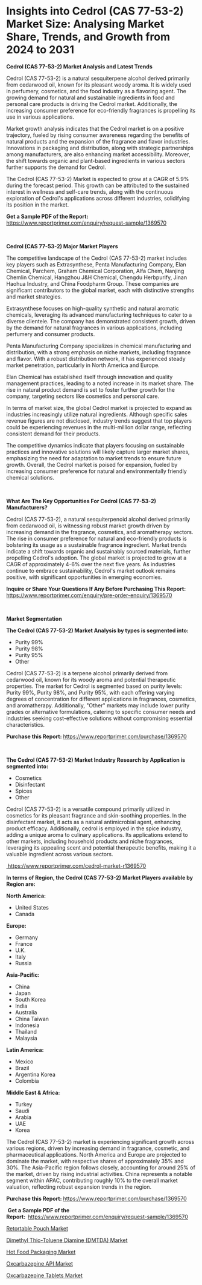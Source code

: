 <p><h1>Insights into Cedrol (CAS 77-53-2) Market Size: Analysing Market Share, Trends, and Growth from 2024 to 2031</h1></p><p><strong>Cedrol (CAS 77-53-2) Market Analysis and Latest Trends</strong></p>
<p><p>Cedrol (CAS 77-53-2) is a natural sesquiterpene alcohol derived primarily from cedarwood oil, known for its pleasant woody aroma. It is widely used in perfumery, cosmetics, and the food industry as a flavoring agent. The growing demand for natural and sustainable ingredients in food and personal care products is driving the Cedrol market. Additionally, the increasing consumer preference for eco-friendly fragrances is propelling its use in various applications.</p><p>Market growth analysis indicates that the Cedrol market is on a positive trajectory, fueled by rising consumer awareness regarding the benefits of natural products and the expansion of the fragrance and flavor industries. Innovations in packaging and distribution, along with strategic partnerships among manufacturers, are also enhancing market accessibility. Moreover, the shift towards organic and plant-based ingredients in various sectors further supports the demand for Cedrol.</p><p>The Cedrol (CAS 77-53-2) Market is expected to grow at a CAGR of 5.9% during the forecast period. This growth can be attributed to the sustained interest in wellness and self-care trends, along with the continuous exploration of Cedrol's applications across different industries, solidifying its position in the market.</p></p>
<p><strong>Get a Sample PDF of the Report:&nbsp;</strong> <a href="https://www.reportprimer.com/enquiry/request-sample/1369570">https://www.reportprimer.com/enquiry/request-sample/1369570</a></p>
<p>&nbsp;</p>
<p><strong>Cedrol (CAS 77-53-2) Major Market Players</strong></p>
<p><p>The competitive landscape of the Cedrol (CAS 77-53-2) market includes key players such as Extrasynthese, Penta Manufacturing Company, Elan Chemical, Parchem, Graham Chemical Corporation, Alfa Chem, Nanjing Chemlin Chemical, Hangzhou J&H Chemical, Chengdu Herbpurify, Jinan Haohua Industry, and China Foodpharm Group. These companies are significant contributors to the global market, each with distinctive strengths and market strategies.</p><p>Extrasynthese focuses on high-quality synthetic and natural aromatic chemicals, leveraging its advanced manufacturing techniques to cater to a diverse clientele. The company has demonstrated consistent growth, driven by the demand for natural fragrances in various applications, including perfumery and consumer products.</p><p>Penta Manufacturing Company specializes in chemical manufacturing and distribution, with a strong emphasis on niche markets, including fragrance and flavor. With a robust distribution network, it has experienced steady market penetration, particularly in North America and Europe.</p><p>Elan Chemical has established itself through innovation and quality management practices, leading to a noted increase in its market share. The rise in natural product demand is set to foster further growth for the company, targeting sectors like cosmetics and personal care.</p><p>In terms of market size, the global Cedrol market is projected to expand as industries increasingly utilize natural ingredients. Although specific sales revenue figures are not disclosed, industry trends suggest that top players could be experiencing revenues in the multi-million dollar range, reflecting consistent demand for their products.</p><p>The competitive dynamics indicate that players focusing on sustainable practices and innovative solutions will likely capture larger market shares, emphasizing the need for adaptation to market trends to ensure future growth. Overall, the Cedrol market is poised for expansion, fueled by increasing consumer preference for natural and environmentally friendly chemical solutions.</p></p>
<p>&nbsp;</p>
<p><strong>What Are The Key Opportunities For Cedrol (CAS 77-53-2) Manufacturers?</strong></p>
<p><p>Cedrol (CAS 77-53-2), a natural sesquiterpenoid alcohol derived primarily from cedarwood oil, is witnessing robust market growth driven by increasing demand in the fragrance, cosmetics, and aromatherapy sectors. The rise in consumer preference for natural and eco-friendly products is bolstering its usage as a sustainable fragrance ingredient. Market trends indicate a shift towards organic and sustainably sourced materials, further propelling Cedrol's adoption. The global market is projected to grow at a CAGR of approximately 4-6% over the next five years. As industries continue to embrace sustainability, Cedrol's market outlook remains positive, with significant opportunities in emerging economies.</p></p>
<p><strong>Inquire or Share Your Questions If Any Before Purchasing This Report:</strong> <a href="https://www.reportprimer.com/enquiry/pre-order-enquiry/1369570">https://www.reportprimer.com/enquiry/pre-order-enquiry/1369570</a></p>
<p>&nbsp;</p>
<p><strong>Market Segmentation</strong></p>
<p><strong>The Cedrol (CAS 77-53-2) Market Analysis by types is segmented into:</strong></p>
<p><ul><li>Purity 99%</li><li>Purity 98%</li><li>Purity 95%</li><li>Other</li></ul></p>
<p><p>Cedrol (CAS 77-53-2) is a terpene alcohol primarily derived from cedarwood oil, known for its woody aroma and potential therapeutic properties. The market for Cedrol is segmented based on purity levels: Purity 99%, Purity 98%, and Purity 95%, with each offering varying degrees of concentration for different applications in fragrances, cosmetics, and aromatherapy. Additionally, "Other" markets may include lower purity grades or alternative formulations, catering to specific consumer needs and industries seeking cost-effective solutions without compromising essential characteristics.</p></p>
<p><strong>Purchase this Report:&nbsp;</strong><a href="https://www.reportprimer.com/purchase/1369570">https://www.reportprimer.com/purchase/1369570</a></p>
<p>&nbsp;</p>
<p><strong>The Cedrol (CAS 77-53-2) Market Industry Research by Application is segmented into:</strong></p>
<p><ul><li>Cosmetics</li><li>Disinfectant</li><li>Spices</li><li>Other</li></ul></p>
<p><p>Cedrol (CAS 77-53-2) is a versatile compound primarily utilized in cosmetics for its pleasant fragrance and skin-soothing properties. In the disinfectant market, it acts as a natural antimicrobial agent, enhancing product efficacy. Additionally, cedrol is employed in the spice industry, adding a unique aroma to culinary applications. Its applications extend to other markets, including household products and niche fragrances, leveraging its appealing scent and potential therapeutic benefits, making it a valuable ingredient across various sectors.</p></p>
<p><a href="https://www.reportprimer.com/cedrol-market-r1369570">&nbsp;https://www.reportprimer.com/cedrol-market-r1369570</a></p>
<p><strong>In terms of Region, the Cedrol (CAS 77-53-2) Market Players available by Region are:</strong></p>
<p>
    <p> <strong> North America: </strong>
        <ul>
            <li>United States</li>
            <li>Canada</li>
        </ul>
        </p> 
    <p> <strong> Europe: </strong>
        <ul>
            <li>Germany</li>
            <li>France</li>
            <li>U.K.</li>
            <li>Italy</li>
            <li>Russia</li>
        </ul>
        </p> 
    <p> <strong> Asia-Pacific: </strong>
        <ul>
            <li>China</li>
            <li>Japan</li>
            <li>South Korea</li>
            <li>India</li>
            <li>Australia</li>
            <li>China Taiwan</li>
            <li>Indonesia</li>
            <li>Thailand</li>
            <li>Malaysia</li>
        </ul>
        </p> 
    <p> <strong> Latin America: </strong>
        <ul>
            <li>Mexico</li>
            <li>Brazil</li>
            <li>Argentina Korea</li>
            <li>Colombia</li>
        </ul>
        </p> 
    <p> <strong> Middle East & Africa: </strong>
        <ul>
            <li>Turkey</li>
            <li>Saudi</li>
            <li>Arabia</li>
            <li>UAE</li>
            <li>Korea</li>
        </ul>
    </p>
    </p>
<p><p>The Cedrol (CAS 77-53-2) market is experiencing significant growth across various regions, driven by increasing demand in fragrance, cosmetic, and pharmaceutical applications. North America and Europe are projected to dominate the market, with respective shares of approximately 35% and 30%. The Asia-Pacific region follows closely, accounting for around 25% of the market, driven by rising industrial activities. China represents a notable segment within APAC, contributing roughly 10% to the overall market valuation, reflecting robust expansion trends in the region.</p></p>
<p><strong>Purchase this Report: </strong><a href="https://www.reportprimer.com/purchase/1369570">https://www.reportprimer.com/purchase/1369570</a></p>
<p>&nbsp;<strong>Get a Sample PDF of the Report:&nbsp;&nbsp;</strong><a href="https://www.reportprimer.com/enquiry/request-sample/1369570">https://www.reportprimer.com/enquiry/request-sample/1369570</a></p>
<p><strong></strong></p>
<p><p><a href="https://www.linkedin.com/pulse/global-perspectives-retortable-pouch-market-trends-60nrc">Retortable Pouch Market</a></p><p><a href="https://issuu.com/reportprime-2/docs/dimethyl-thio-toluene-diamine-dmtda_9a9abc891d4cc9">Dimethyl Thio-Toluene Diamine (DMTDA) Market</a></p><p><a href="https://www.linkedin.com/pulse/analyzing-hot-food-packaging-market-dynamics-growth-drivers-quh4c">Hot Food Packaging Market</a></p><p><a href="https://medium.com/@vellajacobi2023/future-of-oxcarbazepine-api-market-global-market-forecast-and-market-trends-2024-2031-5576900d0a51?postPublishedType=repub">Oxcarbazepine API Market</a></p><p><a href="https://medium.com/@vellajacobi2023/market-trends-in-the-global-oxcarbazepine-tablets-market-forecast-and-analysis-2024-2031-808a9bb22490">Oxcarbazepine Tablets Market</a></p></p>